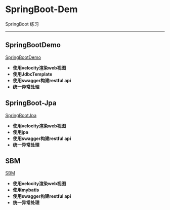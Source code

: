 # SpringBoot-Dem
SpringBoot 练习

--------
## SpringBootDemo

[SpringBootDemo](https://github.com/xuegangliu/springboot-demo/tree/master/SpringBootDemo)
- **使用velocity渲染web视图**
- **使用JdbcTemplate**
- **使用swagger构建restful api**
- **统一异常处理**

## SpringBoot-Jpa
[SpringBootJpa](https://github.com/xuegangliu/springboot-demo/tree/master/SpringBootJpa)
- **使用velocity渲染web视图**
- **使用jpa**
- **使用swagger构建restful api**
- **统一异常处理**

## SBM
[SBM](https://github.com/xuegangliu/springboot-demo/tree/master/SBM)
- **使用velocity渲染web视图**
- **使用mybatis**
- **使用swagger构建restful api**
- **统一异常处理**
